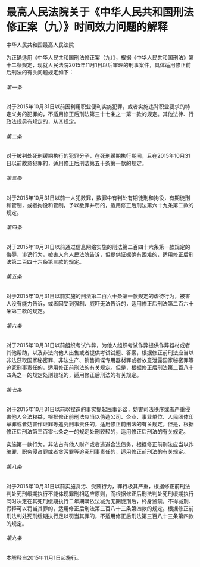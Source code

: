 # 最高人民法院关于《中华人民共和国刑法修正案（九）》时间效力问题的解释

<!-- INFO END -->

中华人民共和国最高人民法院

为正确适用《中华人民共和国刑法修正案（九）》，根据《中华人民共和国刑法》第十二条规定，现就人民法院2015年11月1日以后审理的刑事案件，具体适用修正前后刑法的有关问题规定如下：

###### 第一条

对于2015年10月31日以前因利用职业便利实施犯罪，或者实施违背职业要求的特定义务的犯罪的，不适用修正后刑法第三十七条之一第一款的规定。其他法律、行政法规另有规定的，从其规定。

###### 第二条

对于被判处死刑缓期执行的犯罪分子，在死刑缓期执行期间，且在2015年10月31日以前故意犯罪的，适用修正后刑法第五十条第一款的规定。

###### 第三条

对于2015年10月31日以前一人犯数罪，数罪中有判处有期徒刑和拘役，有期徒刑和管制，或者拘役和管制，予以数罪并罚的，适用修正后刑法第六十九条第二款的规定。

###### 第四条

对于2015年10月31日以前通过信息网络实施的刑法第二百四十六条第一款规定的侮辱、诽谤行为，被害人向人民法院告诉，但提供证据确有困难的，适用修正后刑法第二百四十六条第三款的规定。

###### 第五条

对于2015年10月31日以前实施的刑法第二百六十条第一款规定的虐待行为，被害人没有能力告诉，或者因受到强制、威吓无法告诉的，适用修正后刑法第二百六十条第三款的规定。

###### 第六条

对于2015年10月31日以前组织考试作弊，为他人组织考试作弊提供作弊器材或者其他帮助，以及非法向他人出售或者提供考试试题、答案，根据修正前刑法应当以非法获取国家秘密罪、非法生产、销售间谍专用器材罪或者故意泄露国家秘密罪等追究刑事责任的，适用修正前刑法的有关规定。但是，根据修正后刑法第二百八十四条之一的规定处刑较轻的，适用修正后刑法的有关规定。

###### 第七条

对于2015年10月31日以前以捏造的事实提起民事诉讼，妨害司法秩序或者严重侵害他人合法权益，根据修正前刑法应当以伪造公司、企业、事业单位、人民团体印章罪或者妨害作证罪等追究刑事责任的，适用修正前刑法的有关规定。但是，根据修正后刑法第三百零七条之一的规定处刑较轻的，适用修正后刑法的有关规定。

实施第一款行为，非法占有他人财产或者逃避合法债务，根据修正前刑法应当以诈骗罪、职务侵占罪或者贪污罪等追究刑事责任的，适用修正前刑法的有关规定。

###### 第八条

对于2015年10月31日以前实施贪污、受贿行为，罪行极其严重，根据修正前刑法判处死刑缓期执行不能体现罪刑相适应原则，而根据修正后刑法判处死刑缓期执行同时决定在其死刑缓期执行二年期满依法减为无期徒刑后，终身监禁，不得减刑、假释可以罚当其罪的，适用修正后刑法第三百八十三条第四款的规定。根据修正前刑法判处死刑缓期执行足以罚当其罪的，不适用修正后刑法第三百八十三条第四款的规定。

###### 第九条

本解释自2015年11月1日起施行。
